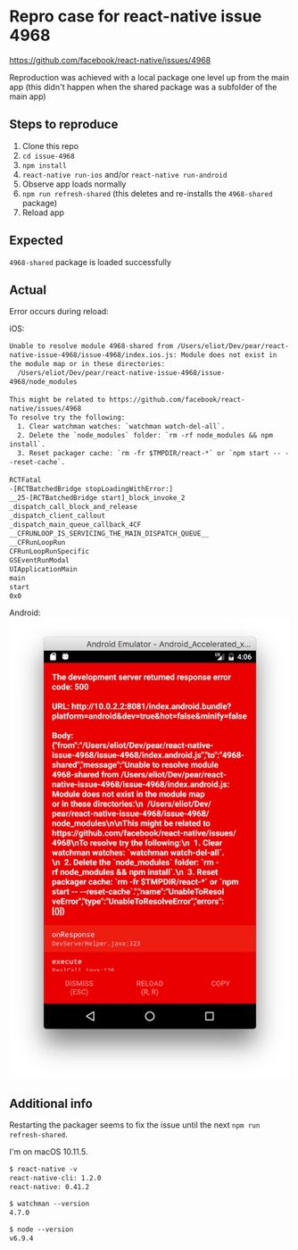 # Repro case for react-native issue 4968
https://github.com/facebook/react-native/issues/4968

Reproduction was achieved with a local package one level up from the main app (this didn't happen when the shared package was a subfolder of the main app)

## Steps to reproduce
1. Clone this repo
2. `cd issue-4968`
3. `npm install`
4. `react-native run-ios` and/or `react-native run-android`
5. Observe app loads normally
6. `npm run refresh-shared` (this deletes and re-installs the `4968-shared` package) 
7. Reload app

## Expected
`4968-shared` package is loaded successfully

## Actual
Error occurs during reload:

iOS:

```
Unable to resolve module 4968-shared from /Users/eliot/Dev/pear/react-native-issue-4968/issue-4968/index.ios.js: Module does not exist in the module map or in these directories:
  /Users/eliot/Dev/pear/react-native-issue-4968/issue-4968/node_modules

This might be related to https://github.com/facebook/react-native/issues/4968
To resolve try the following:
  1. Clear watchman watches: `watchman watch-del-all`.
  2. Delete the `node_modules` folder: `rm -rf node_modules && npm install`.
  3. Reset packager cache: `rm -fr $TMPDIR/react-*` or `npm start -- --reset-cache`.

RCTFatal
-[RCTBatchedBridge stopLoadingWithError:]
__25-[RCTBatchedBridge start]_block_invoke_2
_dispatch_call_block_and_release
_dispatch_client_callout
_dispatch_main_queue_callback_4CF
__CFRUNLOOP_IS_SERVICING_THE_MAIN_DISPATCH_QUEUE__
__CFRunLoopRun
CFRunLoopRunSpecific
GSEventRunModal
UIApplicationMain
main
start
0x0
```

Android:
![AndroidError](android_error.png)

## Additional info
Restarting the packager seems to fix the issue until the next `npm run refresh-shared`.

I'm on macOS 10.11.5.

```
$ react-native -v
react-native-cli: 1.2.0
react-native: 0.41.2
```

```
$ watchman --version
4.7.0
```

```
$ node --version
v6.9.4
```